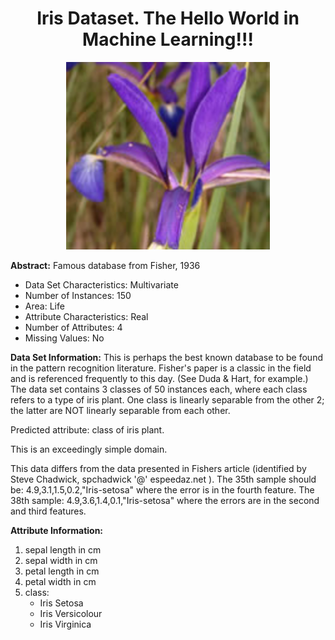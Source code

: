 <h1 style="text-align:center;">Iris Dataset. The Hello World in Machine Learning!!!</h1>
<p align="center">
   <img src="https://github.com/Ankit152/IrisModel/blob/master/images/iris.png" width="326" height="300">
</p>

**Abstract:** Famous database from Fisher, 1936

* Data Set Characteristics: Multivariate
* Number of Instances: 150
* Area: Life
* Attribute Characteristics: Real
* Number of Attributes: 4
* Missing Values: No

**Data Set Information:** This is perhaps the best known database to be found in the pattern recognition literature. Fisher's paper is a classic in the field and is referenced frequently to this day. (See Duda & Hart, for example.) The data set contains 3 classes of 50 instances each, where each class refers to a type of iris plant. One class is linearly separable from the other 2; the latter are NOT linearly separable from each other.

Predicted attribute: class of iris plant.

This is an exceedingly simple domain.

This data differs from the data presented in Fishers article (identified by Steve Chadwick, spchadwick '@' espeedaz.net ). The 35th sample should be: 4.9,3.1,1.5,0.2,"Iris-setosa" where the error is in the fourth feature. The 38th sample: 4.9,3.6,1.4,0.1,"Iris-setosa" where the errors are in the second and third features.

**Attribute Information:**

1. sepal length in cm
2. sepal width in cm
3. petal length in cm
4. petal width in cm
5. class:
    * Iris Setosa
    * Iris Versicolour
    * Iris Virginica
    
